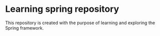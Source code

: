 # Learning spring repository

This repository is created with the purpose of learning and exploring the Spring framework. 
